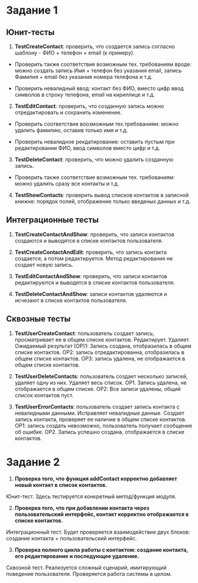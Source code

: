 # Задание 1

## Юнит-тесты

1. **TestCreateContact**: проверить, что создается запись согласно шаблону - ФИО + телефон + email (к примеру).

- Проверить также соответствие возможным тех. требованиям вроде: можно создать запись Имя + телефон без указания email, запись Фамилия + email без указания номера телефона и т.д.

- Проверить невалидный ввод: контакт без ФИО, вместо цифр ввод символов в строку телефона, email  на кириллице и т.д.


2. **TestEditContact**: проверить, что созданную запись можно отредактировать и сохранить изменение.

 - Проверить соответствие воозможным тех.требованиям: можно удалить фамилию, оставив только имя и т.д.

 - Проверить невалидное рекдатирование: оставить пустым при редактировании ФИО, ввод символов вместо цифр и т.д.


3. **TestDeleteContact**: проверить, что можно удалить созданную запись.

- Проверить также соответствие возможным тех. требованиям: можно удалить сразу все контакты и т.д.

4. **TestShowContacts**: проверить вывод списков контактов в записной книжке: порядок полей, отображение только введеных данных и т.д.

## Интеграционные тесты

1. **TestCreateContactAndShow**: проверить, что записи контактов создаются и выводятся в списке контактов пользователя. 


2. **TestCreateContactAndEdit**: проверить, что запись контакта создается, а потом редактируется. Метод редактирования не создает новую запись.


3. **TestEditContactAndShow**: проверить, что записи контактов редактируются и выводятся в списке контактов пользователя.


4. **TestDeleteContactAndShow**: записи контактов удаляются и исчезают в списке контактов пользователя.

## Cквозные тесты

1. **TestUserCreateContact**: пользователь создает запись, просматривает ее в общем списке контактов. Редактирует. Удаляет. Ожидаемый результат (ОР)1: Запись создана, отобразилась в общем списке контактов. ОР2: запись отредактированна, отобразилась в общем списке контактов. ОР3: запись удалена, не отображается в общем списке контактов.


2. **TestUserDeleteContacts**: пользователь создает несколько записей, удаляет одну из них. Удаляет весь список. ОР1. Запись удалена, не отображается в общем списке. ОР2: Все записи удалены, общий список контактов пуст.


3. **TestUserErrorContacts**: пользователь создает запись контакта с невалидными данными. Исправляет невалидные данные. Создает запись контакта, проверяет ее наличие в общем списке контактов.  ОР1: запись создать невозможно, пользователь получает сообщение об ошибке. ОР2. Запись успешно создана, отображается в списке контактов.

# Задание 2

1. **Проверка того, что функция addContact корректно добавляет новый контакт в список контактов.**

Юнит-тест. Здесь тестируется конкретный метод/функция модуля.

2. **Проверка того, что при добавлении контакта через пользовательский интерфейс, контакт корректно отображается в списке контактов.**

Интеграционный тест. Будет проверяется взаимодействие двух блоков: создание контакта + пользовательский интерфейс.

3. **Проверка полного цикла работы с контактом: создание контакта, его редактирование и последующее удаление.**

Сквозной тест. Реализуется сложный сценарий, имитирующий поведение пользователя. Проверяется работа системы в целом.